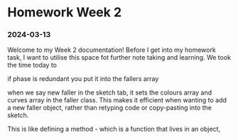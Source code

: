 # Homework Week 2
### 2024-03-13

Welcome to my Week 2 documentation! Before I get into my homework task, I want to utilise this space fot further note taking and learning. We took the time today to 

if phase is redundant you put it into the fallers array

when we say new faller in the sketch tab, it sets the colours array and curves array in the faller class. This makes it efficient when wanting to add a new faller object, rather than retyping code or copy-pasting into the sketch. 

This is like defining a method - which is a function that lives in an object,

